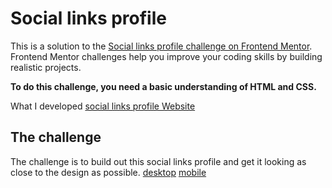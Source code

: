 # Social links profile

This is a solution to the [Social links profile challenge on Frontend Mentor](https://www.frontendmentor.io/challenges/social-links-profile-UG32l9m6dQ). Frontend Mentor challenges help you improve your coding skills by building realistic projects. 

**To do this challenge, you need a basic understanding of HTML and CSS.**

 What I developed [social links profile Website](https://rachael-gatwiri.github.io/Social-links-profile-main/)

## The challenge

The challenge is to build out this social links profile and get it looking as close to the design as possible.
[desktop](./design/desktop-preview.jpg)
[mobile](./design/mobile-design.jpg)
 